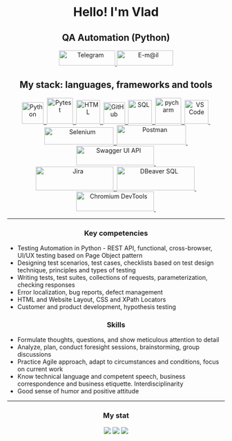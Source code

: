 
<div id="header" align="center">
	<h1>Hello! I'm Vlad</h1>
	<h2>QA Automation (Python)</h2>
</div>

<div id="contacts" align="center">
	<a href="https://t.me/aqavlad" target="_blank">
	<img src="https://img.shields.io/badge/Telegram-blue?style=for-the-badge&logo=telegram&logoColor=white" title="Telegram" width="130" height="35"/>
	</a>
  	<a href="mailto:bogovin@internet.ru" target="_blank">
	<img src="https://img.shields.io/badge/mail-blue?style=for-the-badge&logo=maildotru&logoColor=orange" title="E-m@il" width="130" height="35"/>
	</a>
</div>

<div id="stack" align="center">
  <h2>My stack: languages, frameworks and tools</h2>
 	<a href="https://www.python.org" target="_blank">
	<img src="https://cdn.jsdelivr.net/gh/devicons/devicon/icons/python/python-original-wordmark.svg" title="Python" width="50" height="50"/>&nbsp;
	</a>
	<a href="https://pytest.org" target="_blank">
	<img src="https://cdn.jsdelivr.net/gh/devicons/devicon/icons/pytest/pytest-original-wordmark.svg" title="Pytest" width="60" height="60"/>&nbsp;
	</a>
	<a href="https://www.w3.org/html" target="_blank">
	<img src="https://www.w3.org/html/logo/downloads/HTML5_Logo.svg" title="HTML" width="55" height="55"/>&nbsp;
	</a>
	<a href="https://github.com/VladTestQA?tab=repositories" target="_blank">
	<img src="https://cdn.jsdelivr.net/gh/devicons/devicon/icons/github/github-original-wordmark.svg" title="GitHub" width="50" height="50"/>&nbsp;
	</a>
	<a href="https://www.iso.org/standard/63555.html" target="_blank">
	<img src="https://cdn-icons-png.flaticon.com/512/4492/4492311.png" title="SQL" width="55" height="55"/>&nbsp;
	</a>
	<a href="https://www.jetbrains.com/pycharm" target="_blank">
	<img src="https://cdn.cdnlogo.com/logos/p/22/pycharm.svg" title="pycharm" width="60" height="60"/>&nbsp;
	</a>
	<a href="https://code.visualstudio.com" target="_blank">
	<img src="https://cdn.jsdelivr.net/gh/devicons/devicon/icons/vscode/vscode-original-wordmark.svg" title="VS Code" width="55" height="55"/>&nbsp;
	</a>
  <br>
	<a href="https://www.selenium.dev" target="_blank">
	<img src="https://upload.wikimedia.org/wikipedia/commons/9/9f/Selenium_logo.svg" title="Selenium" width="160" height="40"/>&nbsp;
	</a>
	<a href="https://www.postman.com" target="_blank">
	<img src="https://upload.wikimedia.org/wikipedia/commons/c/c2/Postman_%28software%29.png" title="Postman" width="160" height="45"/>&nbsp;
	</a>
	<a href="https://swagger.io" target="_blank">
	<img src="https://raw.githubusercontent.com/swagger-api/swagger.io/wordpress/images/assets/SWU-logo-clr.png" title="Swagger UI API" width="180" height="45"/>&nbsp;
	</a>
  <br>
	<a href="https://www.atlassian.com/software/jira" target="_blank">
	<img src="https://upload.wikimedia.org/wikipedia/commons/8/82/Jira_%28Software%29_logo.svg" title="Jira" width="180" height="55"/>&nbsp;
	</a>
		<a href="https://dbeaver.io" target="_blank">
	<img src="https://dbeaver.com/wp-content/uploads/2022/10/LogoX2.png" title="DBeaver SQL" width="180" height="55"/>&nbsp;
	</a>
	<a href="https://developer.chrome.com/docs/devtools" target="_blank">
	<img src="https://reks.biz/pics/p4122.svg" title="Chromium DevTools" width="180" height="45"/>&nbsp;
	</a>
</div>
<hr>

<div id="competencies">
  <h3  align="center">Key competencies</h3>
	<ul>
	<li>Testing Automation in Python - REST API, functional, cross-browser, UI/UX testing based on Page Object pattern</li>
	<li>Designing test scenarios, test cases, checklists based on test design technique, principles and types of testing</li>
	<li>Writing tests, test suites, collections of requests, parameterization, checking responses</li>
	<li>Error localization, bug reports, defect management</li>
	<li>HTML and Website Layout, CSS and XPath Locators</li>
	<li>Customer and product development, hypothesis testing</li>
	</ul>	
</div>

<div id="skills">
  <h3  align="center">Skills</h3>
	<ul>
	<li>Formulate thoughts, questions, and show meticulous attention to detail</li>
	<li>Analyze, plan, conduct foresight sessions, brainstorming, group discussions</li>
	<li>Practice Agile approach, adapt to circumstances and conditions, focus on current work</li>
	<li>Know technical language and competent speech, business correspondence and business etiquette. Interdisciplinarity</li>
	<li>Good sense of humor and positive attitude</li>
	</ul>	
</div>
<hr>

<div id="stat" align="center">
	<h3>My stat</h3>
	<img src="https://komarev.com/ghpvc/?username=VladTestQA&style=flat-square&color=blue" alt=""/>
	<br>
	<img src="https://github-profile-summary-cards.vercel.app/api/cards/profile-details?username=VladTestQA&theme=github_dark"/>
	<img src="https://github-profile-summary-cards.vercel.app/api/cards/most-commit-language?username=VladTestQA&theme=github_dark"/>
	<img src="https://github-profile-summary-cards.vercel.app/api/cards/stats?username=VladTestQA&theme=github_dark"/>
</div>
